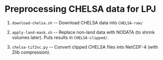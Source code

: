 # Preprocessing CHELSA data for LPJ

1. `download-chelsa.sh` -- Download CHELSA data into `CHELSA-raw/`

2. `apply-land-mask.sh` -- Replace non-land data with NODATA (to shrink volumes later). Puts results in `CHELSA-clipped/`.

3. `chelsa-tif2nc.py` -- Convert clipped CHELSA files into NetCDF-4 (with Zlib compression).
